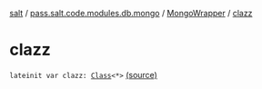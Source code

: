 [salt](../../index.md) / [pass.salt.code.modules.db.mongo](../index.md) / [MongoWrapper](index.md) / [clazz](./clazz.md)

# clazz

`lateinit var clazz: `[`Class`](https://docs.oracle.com/javase/6/docs/api/java/lang/Class.html)`<*>` [(source)](https://github.com/kurbaniec-tgm/salt/tree/master/code/modules/db/mongo/MongoWrapper.kt#L23)